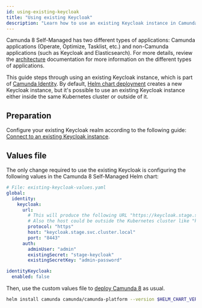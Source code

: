 ```yaml
---
id: using-existing-keycloak
title: "Using existing Keycloak"
description: "Learn how to use an existing Keycloak instance in Camunda 8 Self-Managed deployment."
---
```


Camunda 8 Self-Managed has two different types of applications: Camunda applications (Operate, Optimize, Tasklist, etc.) and non-Camunda applications (such as Keycloak and Elasticsearch). For more details, review the [architecture](../../../about-self-managed.md#architecture) documentation for more information on the different types of applications.

This guide steps through using an existing Keycloak instance, which is part of [Camunda Identity](/self-managed/components/management-identity/what-is-identity.md). By default, [Helm chart deployment](../install.md) creates a new Keycloak instance, but it's possible to use an existing Keycloak instance either inside the same Kubernetes cluster or outside of it.

## Preparation

Configure your existing Keycloak realm according to the following guide: [Connect to an existing Keycloak instance](/self-managed/identity/configuration/connect-to-an-existing-keycloak.md).

## Values file

The only change required to use the existing Keycloak is configuring the following values in the Camunda 8 Self-Managed Helm chart:

```yaml
# File: existing-keycloak-values.yaml
global:
  identity:
    keycloak:
      url:
        # This will produce the following URL "https://keycloak.stage.svc.cluster.local:8443".
        # Also the host could be outside the Kubernetes cluster like "keycloak.stage.example.com".
        protocol: "https"
        host: "keycloak.stage.svc.cluster.local"
        port: "8443"
      auth:
        adminUser: "admin"
        existingSecret: "stage-keycloak"
        existingSecretKey: "admin-password"

identityKeycloak:
  enabled: false
```

Then, use the custom values file to [deploy Camunda 8](../install.md) as usual.

```sh
helm install camunda camunda/camunda-platform --version $HELM_CHART_VERSION -f existing-keycloak-values.yaml
```
